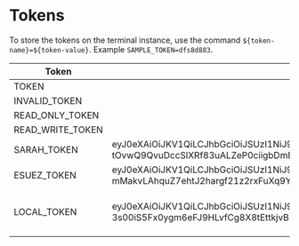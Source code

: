 # Tokens

To store the tokens on the terminal instance, use the command `${token-name}=${token-value}`. Example `SAMPLE_TOKEN=dfs8d883`.

| Token            | Value                                                                                                                                                                                                                                                                                                                                                                                                                                                                                                                                                                                                   | Chapter/Lab                        |
|------------------|---------------------------------------------------------------------------------------------------------------------------------------------------------------------------------------------------------------------------------------------------------------------------------------------------------------------------------------------------------------------------------------------------------------------------------------------------------------------------------------------------------------------------------------------------------------------------------------------------------|------------------------------------|
| TOKEN            |                                                                                                                                                                                                                                                                                                                                                                                                                                                                                                                                                                                                         |                                    |
| INVALID_TOKEN    |                                                                                                                                                                                                                                                                                                                                                                                                                                                                                                                                                                                                         |                                    |
| READ_ONLY_TOKEN  |                                                                                                                                                                                                                                                                                                                                                                                                                                                                                                                                                                                                         |                                    |
| READ_WRITE_TOKEN |                                                                                                                                                                                                                                                                                                                                                                                                                                                                                                                                                                                                         |                                    |
| SARAH_TOKEN      | eyJ0eXAiOiJKV1QiLCJhbGciOiJSUzI1NiJ9.eyJhdWQiOiJjYXNoY2FyZC1jbGllbnQiLCJleHAiOjE3Mjc4ODc1MzIsImlhdCI6MTcyNzg1MTUzMiwiaXNzIjoiaHR0cHM6Ly9pc3N1ZXIuZXhhbXBsZS5vcmciLCJzY29wZSI6WyJjYXNoY2FyZDpyZWFkIiwiY2FzaGNhcmQ6d3JpdGUiXSwic3ViIjoic2FyYWgxIn0.O9jf6OhkAF3kABj3VPRDAcrX-gVwsh-8u5h4N0xI3oZik-nz4YvxfLjpGgVzM4dARVILGnZdDdN4XV2vD2tD-tOvwQ9QvuDccSlXRf83uALZeP0ciigbDmE_uNAITP_EgLYikAlPz95Zm3LUg0LALygAlOBndySIzKq44lpUdlLVxNBr_CvG4gVHGrXb7drCi5HH5a1GggOtEQyfcS1jF5gbeRsoJeHmjd8ol40niAMLaNdtprRcEaO5DhC01QrqLheUjOZKkaqnxDkwM1-QcxTxMiuvY-x2TT0ZDYoXaD38T8p46VXZFbVOKBuTuksj20arbBLWFuPSHkn6dIM90g |                                    |
| ESUEZ_TOKEN      | eyJ0eXAiOiJKV1QiLCJhbGciOiJSUzI1NiJ9.eyJhdWQiOiJjYXNoY2FyZC1jbGllbnQiLCJleHAiOjE3Mjc4ODc1MzIsImlhdCI6MTcyNzg1MTUzMiwiaXNzIjoiaHR0cHM6Ly9pc3N1ZXIuZXhhbXBsZS5vcmciLCJzY29wZSI6WyJjYXNoY2FyZDpyZWFkIiwiY2FzaGNhcmQ6d3JpdGUiXSwic3ViIjoiZXN1ZXo1In0.ZOjGS1fm0LO5VTf1MO1M597AE-lX2gkbCPVhs5JsMR3TJyin0X6eSviIBcMf-vnE8RXWYbmUpI-mMakvLAhquZ7ehtJ2hargf21z2rxFuXq9Y_OfhLT4p8PsrmvGqOv8D_zOzqhA79Fzll9S4YR3AlAbc-rYktEoWlpwpPADk8Kym9UADNh780_mjeQ3pVoOkzK71tof7klGE8SmWYyba3SYVKvOYrBIb9ZmzfraKsLVBPdEfH4xD4qWT7xY1XuGye_wlWlPM4IqrXo4OOyjq84MA99UYpHUOR3J7reSW08lqcENTQ-7sEi6hXF7T1LVDn6z7bjSaNupeclo2uzCmg |                                    |
| LOCAL_TOKEN      | eyJ0eXAiOiJKV1QiLCJhbGciOiJSUzI1NiJ9.eyJhdWQiOiJjYXNoY2FyZC1jbGllbnQiLCJleHAiOjE3Mjc4ODc1NDAsImlhdCI6MTcyNzg1MTU0MCwiaXNzIjoiaHR0cHM6Ly9pc3N1ZXIuZXhhbXBsZS5vcmciLCJzY29wZSI6WyJjYXNoY2FyZDpyZWFkIiwiY2FzaGNhcmQ6d3JpdGUiXSwic3ViIjoic2FyYWgxIn0.MhAzJWmoXzl9ajIpeOWpSJgWs6_lRIXMSQUwo3VHSoWpUU3ubkpl_6dFutPFt8n_g9B8vhiH5HO5MSFsuPelWNgNkPDRw8btBbQwqWHT1qZUzx4fDTZwA83DhgnxdxA_2f8E8hUvBcrid-3s00iS5Fx0ygm6eFJ9HLvfCg8X8tEttkjvB7pRFBBQkWQlMAnyQX4S4rgk2Pt7w6uaBStq4wV7gsq0ci-adnE4EDBWlC8dyGHiY6kplzLKrZjCP1G8tz8xv2iOTi8EOmVnONi5Cr5E8B-B4oBW8Z4FkZf8mwrODeLYpjnPNAYdTtXKu-F3BuW-1rVli7OZzdtHh3SSVA | Connecting to Authorization Server |
